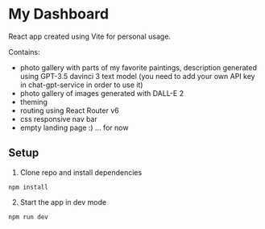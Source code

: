 # My Dashboard

React app created using Vite for personal usage.

Contains:

- photo gallery with parts of my favorite paintings, description generated using GPT-3.5 davinci 3 text model (you need to add your own API key in chat-gpt-service in order to use it)
- photo gallery of images generated with DALL-E 2
- theming
- routing using React Router v6
- css responsive nav bar
- empty landing page :) ... for now

## Setup

1. Clone repo and install dependencies

`npm install`

2. Start the app in dev mode

`npm run dev`
